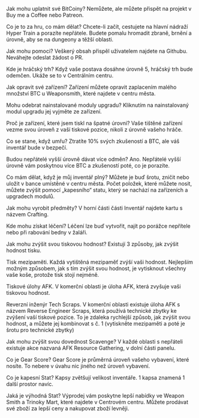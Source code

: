 Jak mohu uplatnit své BitCoiny?
Nemůžete, ale můžete přispět na projekt v Buy me a Coffee nebo Patreon.

Co je to za hru, co mám dělat?
Chcete-li začít, cestujete na hlavní nádraží Hyper Train a porazíte nepřátele. Budete pomalu hromadit zbraně, brnění a úrovně, aby se na dungeony a těžší oblasti.

Jak mohu pomoci?
Veškerý obsah přispěl uživatelem najdete na Githubu. Neváhejte odeslat žádost o PR.

Kde je hráčský trh?
Když vaše postava dosáhne úrovně 5, hráčský trh bude odemčen. Ukáže se to v Centrálním centru.

Jak opravit své zařízení?
Zařízení můžete opravit zaplacením malého množství BTC u Weaponsmith, které najdete v centru města.

Mohu odebrat nainstalované moduly upgradu?
Kliknutím na nainstalovaný modul upgradu jej vyjměte ze zařízení.

Proč je zařízení, které jsem tiskl na špatné úrovni?
Vaše tištěné zařízení vezme svou úroveň z vaší tiskové pozice, nikoli z úrovně vašeho hráče.

Co se stane, když umřu?
Ztratíte 10% svých zkušeností a BTC, ale váš inventář bude v bezpečí.

Budou nepřátelé vyšší úrovně dávat více odměn?
Ano. Nepřátelé vyšší úrovně vám poskytnou více BTC a zkušeností poté, co je porazíte.

Co mám dělat, když je můj inventář plný?
Můžete je buď šrotu, zničit nebo uložit v bance umístěné v centru města. Počet položek, které můžete nosit, můžete zvýšit pomocí „kapesního“ statu, který se nachází na zařízeních a upgradech modulů.

Jak mohu vyrobit předměty?
V horní části části Inventář najdete kartu s názvem Crafting.

Kde mohu získat léčení?
Léčení lze buď vytvořit, najít po porážce nepřítele nebo při rabování bedny v žaláři.

Jak mohu zvýšit svou tiskovou hodnost?
Existují 3 způsoby, jak zvýšit hodnost tisku.

Tisk mezipaměti. Každá vytištěná mezipaměť zvýší vaši hodnost. Nejlepším možným způsobem, jak s tím zvýšit svou hodnost, je vytisknout všechny vaše koše, protože tisk stojí nejméně.

Tiskové úlohy AFK. V komerční oblasti je úloha AFK, která zvyšuje vaši tiskovou hodnost.

Reverzní inženýr Tech Scraps. V komerční oblasti existuje úloha AFK s názvem Reverse Engineer Scraps, která používá technické zbytky ke zvýšení vaší tiskové pozice. To je zdaleka rychlejší způsob, jak zvýšit svou hodnost, a můžete jej kombinovat s č. 1 (vytiskněte mezipaměti a poté je šrotu pro technické zbytky)

Jak mohu zvýšit svou dovednost Scavenge?
V každé oblasti s nepřáteli existuje akce nazvaná AFK Resource Gathering, v dolní části panelu.

Co je Gear Score?
Gear Score je průměrná úroveň vašeho vybavení, které nosíte. To nebere v úvahu nic jiného než úroveň vybavení.

Co je kapesní Stat?
Kapsy zvětšují velikost inventáře. 1 kapsa znamená 1 další prostor navíc.

Jaká je výhodná Stat?
Výprodej vám poskytne lepší nabídky ve Weapon Smith a Trinoky Mart, které najdete v Centrovém centru. Můžete prodávat své zboží za lepší ceny a nakupovat zboží levněji.
